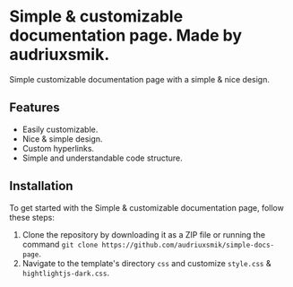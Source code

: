 <p align="center">
 
</p>

# Simple & customizable documentation page. Made by audriuxsmik.

Simple customizable documentation page with a simple & nice design.

## Features

- Easily customizable.
- Nice & simple design.
- Custom hyperlinks.
- Simple and understandable code structure.

## Installation

To get started with the Simple & customizable documentation page, follow these steps:

1. Clone the repository by downloading it as a ZIP file or running the command `git clone https://github.com/audriuxsmik/simple-docs-page`.
2. Navigate to the template's directory `css` and customize `style.css` & `hightlightjs-dark.css`.

